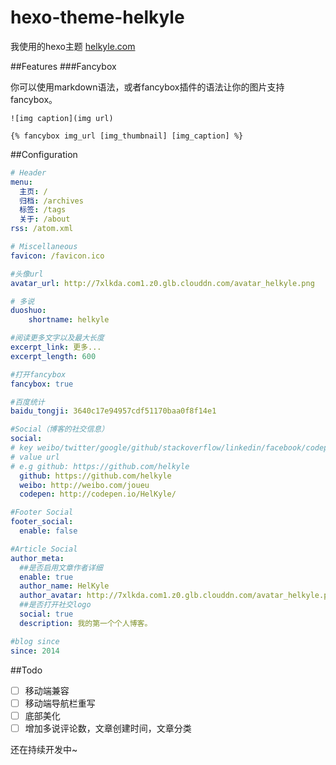 # hexo-theme-helkyle


我使用的hexo主题 [helkyle.com](http://helkyle.com)

##Features
###Fancybox

你可以使用markdown语法，或者fancybox插件的语法让你的图片支持fancybox。
```
![img caption](img url)

{% fancybox img_url [img_thumbnail] [img_caption] %}
```

##Configuration
``` yml
# Header
menu:
  主页: /
  归档: /archives
  标签: /tags
  关于: /about
rss: /atom.xml

# Miscellaneous
favicon: /favicon.ico

#头像url
avatar_url: http://7xlkda.com1.z0.glb.clouddn.com/avatar_helkyle.png

# 多说
duoshuo:
	shortname: helkyle

#阅读更多文字以及最大长度
excerpt_link: 更多...
excerpt_length: 600

#打开fancybox
fancybox: true

#百度统计
baidu_tongji: 3640c17e94957cdf51170baa0f8f14e1

#Social（博客的社交信息）
social:
# key weibo/twitter/google/github/stackoverflow/linkedin/facebook/codepen
# value url
# e.g github: https://github.com/helkyle
  github: https://github.com/helkyle
  weibo: http://weibo.com/joueu
  codepen: http://codepen.io/HelKyle/

#Footer Social
footer_social: 
  enable: false

#Article Social
author_meta:
  ##是否启用文章作者详细
  enable: true
  author_name: HelKyle
  author_avatar: http://7xlkda.com1.z0.glb.clouddn.com/avatar_helkyle.png
  ##是否打开社交logo
  social: true
  description: 我的第一个个人博客。

#blog since
since: 2014

```

##Todo
- [ ] 移动端兼容    
- [ ] 移动端导航栏重写
- [ ] 底部美化
- [ ] 增加多说评论数，文章创建时间，文章分类

还在持续开发中~